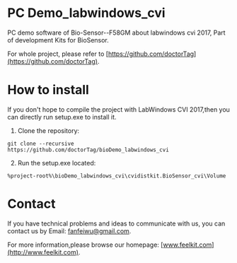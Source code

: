 # PC Demo_labwindows_cvi
PC demo software of Bio-Sensor--F58GM  about labwindows cvi 2017, Part of development Kits for BioSensor. 

For whole project, please refer to [https://github.com/doctorTag](https://github.com/doctorTag).

# How to install
If you don't hope to compile the project with LabWindows CVI 2017,then you can directly run setup.exe to install it.

1. Clone the repository:

```
git clone --recursive https://github.com/doctorTag/bioDemo_labwindows_cvi

```
2. Run the setup.exe located:
```
%project-root%\bioDemo_labwindows_cvi\cvidistkit.BioSensor_cvi\Volume

```


# Contact
If you have technical problems and ideas to communicate with us, you can
contact us by Email: fanfeiwu@gmail.com.  

For more information,please browse our homepage: [www.feelkit.com](http://www.feelkit.com).

